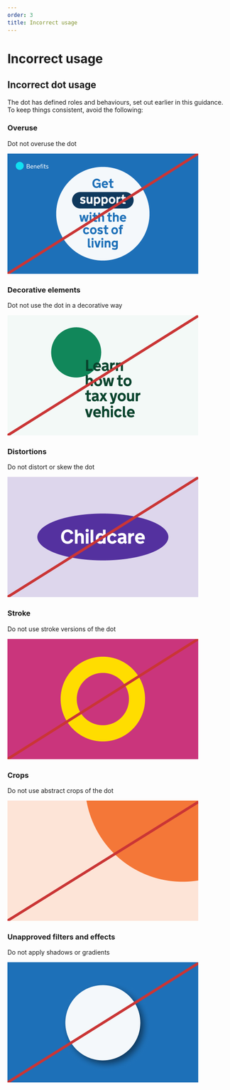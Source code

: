 ```yaml
---
order: 3
title: Incorrect usage
---
```


# Incorrect usage

## Incorrect dot usage

The dot has defined roles and behaviours, set out earlier in this guidance. To keep things consistent, avoid the following: 

### Overuse

Dot not overuse the dot

![TODO](./incorrect-overuse.png)

### Decorative elements

Dot not use the dot in a decorative way

![TODO](./incorrect-decorative.png)

### Distortions

Do not distort or skew the dot

![TODO](./incorrect-distorted.png)

### Stroke

Do not use stroke versions of the dot

![TODO](./incorrect-stroke.png)

### Crops

Do not use abstract crops of the dot

![TODO](./incorrect-crop.png)

### Unapproved filters and effects

Do not apply shadows or gradients

![TODO](./incorrect-shadow.png)

